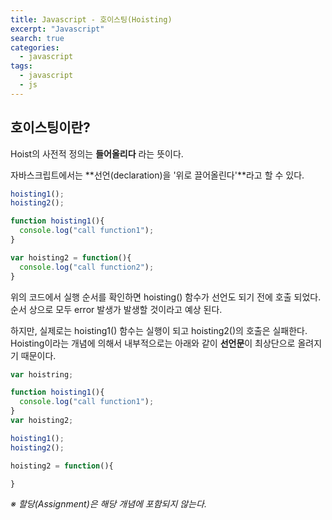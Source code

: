 ```yaml
---
title: Javascript - 호이스팅(Hoisting)
excerpt: "Javascript"
search: true
categories:
  - javascript
tags:
  - javascript
  - js
---
```


## 호이스팅이란?

Hoist의 사전적 정의는 **들어올리다** 라는 뜻이다.  

자바스크립트에서는 **선언(declaration)을 '위로 끌어올린다'**라고 할 수 있다.

``` javascript
hoisting1();
hoisting2();

function hoisting1(){
  console.log("call function1");
}

var hoisting2 = function(){
  console.log("call function2");
}
```

위의 코드에서 실행 순서를 확인하면 hoisting() 함수가 선언도 되기 전에 호출 되었다.  
순서 상으로 모두 error 발생가 발생할 것이라고 예상 된다.

하지만, 실제로는 hoisting1() 함수는 실행이 되고 hoisting2()의 호출은 실패한다.  
Hoisting이라는 개념에 의해서 내부적으로는 아래와 같이 **선언문**이 최상단으로 올려지기 때문이다.

~~~ javascript
var hoistring;

function hoisting1(){
  console.log("call function1");
}
var hoisting2;

hoisting1();
hoisting2();

hoisting2 = function(){

}
~~~
*※ 할당(Assignment)은 해당 개념에 포함되지 않는다.*